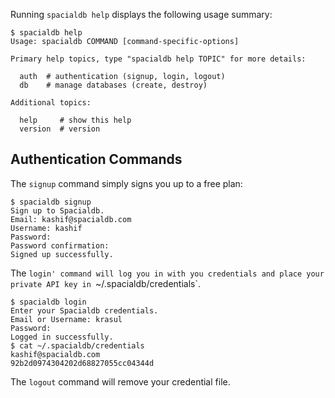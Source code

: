 Running `spacialdb help` displays the following usage summary:
```console
$ spacialdb help
Usage: spacialdb COMMAND [command-specific-options]

Primary help topics, type "spacialdb help TOPIC" for more details:

  auth  # authentication (signup, login, logout)
  db    # manage databases (create, destroy)

Additional topics:

  help     # show this help
  version  # version
```

## Authentication Commands

The `signup` command simply signs you up to a free plan:
```console
$ spacialdb signup
Sign up to Spacialdb.
Email: kashif@spacialdb.com
Username: kashif
Password: 
Password confirmation: 
Signed up successfully.
```

The `login' command will log you in with you credentials and place your private API key in `~/.spacialdb/credentials`.
```console
$ spacialdb login
Enter your Spacialdb credentials.
Email or Username: krasul
Password: 
Logged in successfully.
$ cat ~/.spacialdb/credentials
kashif@spacialdb.com
92b2d0974304202d68827055cc04344d
```

The `logout` command will remove your credential file.
